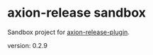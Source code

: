 axion-release sandbox
=====================

Sandbox project for [axion-release-plugin](https://github.com/allegro/axion-release-plugin).

version: 0.2.9
